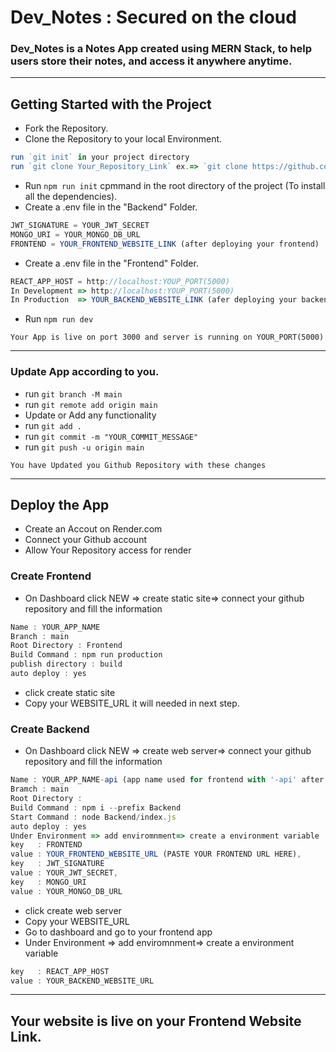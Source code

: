 # Dev_Notes : Secured on the cloud
### Dev_Notes is a Notes App created using MERN Stack, to help users store their notes, and access it anywhere anytime.

----

## Getting Started with the Project

- Fork the Repository.
- Clone the Repository to your local Environment.
```js
run `git init` in your project directory
run `git clone Your_Repository_Link` ex.=> `git clone https://github.com/YOUR_GITHUB_USERNAME/Dev_Notes.git`
```
- Run `npm run init` cpmmand in the root directory of the project (To install all the dependencies).
- Create a .env file in the "Backend" Folder.
```js
JWT_SIGNATURE = YOUR_JWT_SECRET
MONGO_URI = YOUR_MONGO_DB_URL
FRONTEND = YOUR_FRONTEND_WEBSITE_LINK (after deploying your frontend)

```
- Create a .env file in the "Frontend" Folder.
```js
REACT_APP_HOST = http://localhost:YOUP_PORT(5000)
In Development => http://localhost:YOUP_PORT(5000)
In Production  => YOUR_BACKEND_WEBSITE_LINK (afer deploying your backend)
```
- Run `npm run dev`

`Your App is live on port 3000 and server is running on YOUR_PORT(5000)`

----
### Update App according to you.
- run `git branch -M main`
- run `git remote add origin main`
- Update or Add any functionality
- run `git add .`
- run `git commit -m "YOUR_COMMIT_MESSAGE"`
- run `git push -u origin main`

`You have Updated you Github Repository with these changes`

----
## Deploy the App
- Create an Accout on Render.com
- Connect your Github account
- Allow Your Repository access for render

### Create Frontend 
- On Dashboard click NEW => create static site=> connect your github repository and fill the information
```js
Name : YOUR_APP_NAME
Branch : main
Root Directory : Frontend
Build Command : npm run production
publish directory : build
auto deploy : yes

```
- click create static site 
- Copy your WEBSITE_URL it will needed in next step.

### Create Backend
- On Dashboard click NEW => create web server=> connect your github repository and fill the information
```js
Name : YOUR_APP_NAME-api (app name used for frontend with '-api' after it)
Bramch : main
Root Directory : 
Build Command : npm i --prefix Backend 
Start Command : node Backend/index.js
auto deploy : yes
Under Environment => add enviromnment=> create a environment variable
key   : FRONTEND
value : YOUR_FRONTEND_WEBSITE_URL (PASTE YOUR FRONTEND URL HERE),
key   : JWT_SIGNATURE
value : YOUR_JWT_SECRET,
key   : MONGO_URI
value : YOUR_MONGO_DB_URL
```
- click create web server
- Copy your WEBSITE_URL
- Go to dashboard and go to your frontend app
- Under Environment => add enviromnment=> create a environment variable
```js
key   : REACT_APP_HOST
value : YOUR_BACKEND_WEBSITE_URL

```
 
 ----

## Your website is live on your Frontend Website Link.


